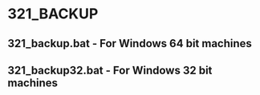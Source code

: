 # 321_BACKUP
## 321_backup.bat - For Windows 64 bit machines
## 321_backup32.bat - For Windows 32 bit machines

